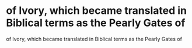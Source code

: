 # of lvory, which became translated in Biblical terms as the Pearly Gates of

of lvory, which became translated in Biblical terms as the Pearly Gates of